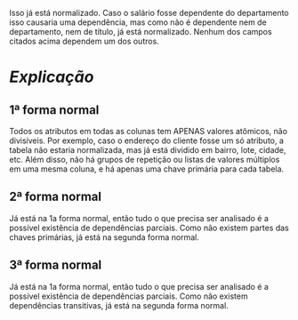 
Isso já está normalizado. Caso o salário fosse dependente do departamento isso causaria uma dependência,
mas como não é dependente nem de departamento, nem de título, já está normalizado.
Nenhum dos campos citados acima dependem um dos outros.

# *Explicação*

## 1ª forma normal 
  Todos os atributos em todas as colunas tem APENAS valores atômicos, não divisíveis. Por exemplo, caso o endereço do cliente fosse 
  um só atributo, a tabela não estaria normalizada, mas já está dividido em bairro, lote, cidade, etc.
  Além disso, não há grupos de repetição ou listas de valores múltiplos em uma mesma coluna, e há apenas uma chave primária para cada tabela.
  
## 2ª forma normal 
   Já está na 1a forma normal, então tudo o que precisa ser analisado é a possível existência de dependências parciais.
   Como não existem partes das chaves primárias, já está na segunda forma normal.
   
## 3ª forma normal 

   Já está na 1a forma normal, então tudo o que precisa ser analisado é a possível existência de dependências parciais.
   Como não existem dependências transitivas, já está na segunda forma normal.
